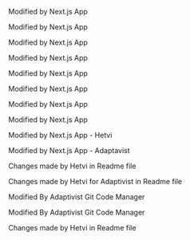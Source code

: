 

Modified by Next.js App

Modified by Next.js App

Modified by Next.js App

Modified by Next.js App

Modified by Next.js App

Modified by Next.js App

Modified by Next.js App

Modified by Next.js App

Modified by Next.js App - Hetvi 

Modified by Next.js App - Adaptavist

Changes made by Hetvi in Readme file

Changes made by Hetvi for Adaptivist  in Readme file

Modified By Adaptivist Git Code Manager

Modified By Adaptivist Git Code Manager

Changes made by Hetvi in Readme file